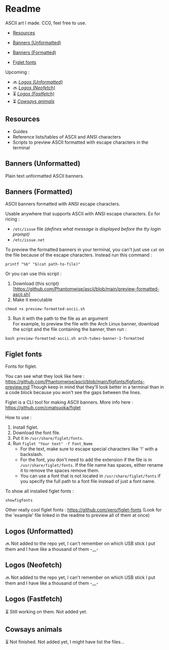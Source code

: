 # Readme

ASCII art I made. CC0, feel free to use.

- [Resources](#resources)

- [Banners (Unformatted)](#banners-unformatted)
- [Banners (Formatted)](#banners-formatted)
- [Figlet fonts](#figlet-fonts)

Upcoming :
- 🔜 *[Logos (Unformatted)](#logos-unformatted)*
- 🔜 *[Logos (Neofetch)](#logos-neofetch)*
- ⏳ *[Logos (Fastfetch)](#logos-fastfetch)*
- ⏳ *[Cowsays animals](#cowsays-animals)*

## Resources

- Guides
- Reference lists/tables of ASCII and ANSI characters
- Scripts to preview ASCII formatted with escape characters in the terminal

## Banners (Unformatted)

Plain text unformatted ASCII banners.

## Banners (Formatted)

ASCII banners formatted with ANSI escape characters.

Usable anywhere that supports ASCII with ANSI escape characters.
Ex for ricing :
- `/etc/issue` file *(defines what message is displayed before the tty login prompt)*
- `/etc/issue.net`

To preview the formatted banners in your terminal, you can't just use `cat` on the file because of the escape characters. Instead run this command :
```
printf "%b" "$(cat path-to-file)" 
```
Or you can use this script :
1. Download (this script)[https://github.com/Phantomwise/ascii/blob/main/preview-formatted-ascii.sh]
2. Make it executable
```
chmod +x preview-formatted-ascii.sh
```
3. Run it with the path to the file as an argument  
For example, to preview the file with the Arch Linux banner, download the script and the file containing the banner, then run :
```
bash preview-formatted-ascii.sh arch-tubes-banner-1-formatted
```

## Figlet fonts

Fonts for figlet.

You can see what they look like here :
https://github.com/Phantomwise/ascii/blob/main/figfonts/figfonts-preview.md
Though keep in mind that they'll look better in a terminal than in a code block because you won't see the gaps between the lines.

Figlet is a CLI tool for making ASCII banners. More info here :  
https://github.com/cmatsuoka/figlet

How to use :
1. Install figlet.
2. Download the font file.
3. Put it in `/usr/share/figlet/fonts`.
4. Run `figlet "Your text" -f Font_Name`
    - For the text, make sure to escape special characters like '!' with a backslash.
    - For the font, you don't need to add the extension if the file is in `/usr/share/figlet/fonts`. If the file name has spaces, either rename it to remove the spaces remove them.
    - You can use a font that is not located in `/usr/share/figlet/fonts` if you specify the full path to a font file instead of just a font name.

To show all installed figlet fonts :
```
showfigfonts
```

Other really cool figlet fonts :
https://github.com/xero/figlet-fonts
(Look for the 'example' file linked in the readme to preview all of them at once)

## Logos (Unformatted)

🔜 Not added to the repo yet, I can't remember on which USB stick I put them and I have like a thousand of them -__-

## Logos (Neofetch)

🔜 Not added to the repo yet, I can't remember on which USB stick I put them and I have like a thousand of them -__-

## Logos (Fastfetch)

⏳ Still working on them. Not added yet.

## Cowsays animals

⏳ Not finished. Not added yet, I might have list the files...
